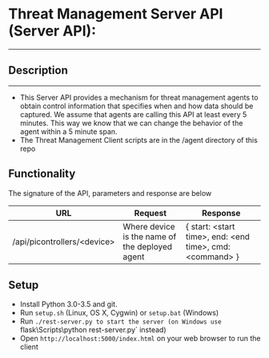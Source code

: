 # Threat Management Server API (Server API):
---

## Description
---

- This Server API provides a mechanism for threat management agents to obtain control information that specifies when and how data should be captured.  We assume that agents
are calling this API at least every 5 minutes.  This way we know that we can change the behavior of the agent within a 5 minute span.  
- The Threat Management Client scripts are in the /agent directory of this repo

## Functionality

The signature of the API, parameters and response are below

| URL | Request | Response |
| --- | ------- | -------- |
| /api/picontrollers/\<device\> | Where device is the name of the deployed agent | { start: \<start time\>, end: \<end time\>, cmd: \<command\> } |

Setup
-----

- Install Python 3.0-3.5 and git.
- Run `setup.sh` (Linux, OS X, Cygwin) or `setup.bat` (Windows)
- Run `./rest-server.py to start the server (on Windows use `flask\Scripts\python rest-server.py` instead)
- Open `http://localhost:5000/index.html` on your web browser to run the client

